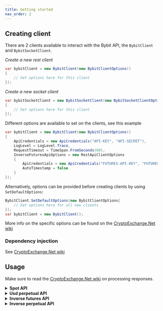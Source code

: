 ```yaml
---
title: Getting started
nav_order: 2
---
```



## Creating client
There are 2 clients available to interact with the Bybit API, the `BybitClient` and `BybitSocketClient`.

*Create a new rest client*
````C#
var bybitClient = new BybitClient(new BybitClientOptions()
{
	// Set options here for this client
});
````

*Create a new socket client*
````C#
var bybitSocketClient = new BybitSocketClient(new BybitSocketClientOptions()
{
	// Set options here for this client
});
````

Different options are available to set on the clients, see this example
````C#
var bybitClient = new BybitClient(new BybitClientOptions()
{
	ApiCredentials = new ApiCredentials("API-KEY", "API-SECRET"),
	LogLevel = LogLevel.Trace,
	RequestTimeout = TimeSpan.FromSeconds(60),
	InverseFuturesApiOptions = new RestApiClientOptions
	{
		ApiCredentials = new ApiCredentials("FUTURES-API-KEY", "FUTURES-API-SECRET"),
		AutoTimestamp = false
	}
});
````
Alternatively, options can be provided before creating clients by using `SetDefaultOptions`:
````C#
BybitClient.SetDefaultOptions(new BybitClientOptions{
	// Set options here for all new clients
});
var bybitClient = new BybitClient();
````
More info on the specific options can be found on the [CryptoExchange.Net wiki](https://github.com/JKorf/CryptoExchange.Net/wiki/Options)

### Dependency injection
See [CryptoExchange.Net wiki](https://github.com/JKorf/CryptoExchange.Net/wiki/Clients#dependency-injection)

## Usage
Make sure to read the [CryptoExchange.Net wiki](https://github.com/JKorf/CryptoExchange.Net/wiki/Clients#processing-request-responses) on processing responses.

<Details>
<Summary>
<b>Spot API</b>

</Summary>
<BlockQuote>

#### Get market data
````C#
// Getting info on all symbols
var symbolData = await bybitClient.SpotApi.ExchangeData.GetSymbolsAsync();

// Getting tickers for all symbols
var tickerData = await bybitClient.SpotApi.ExchangeData.GetTickersAsync();

// Getting the order book of a symbol
var orderBookData = await bybitClient.SpotApi.ExchangeData.GetOrderBookAsync("BTCUSDT");

// Getting recent trades of a symbol
var tradeHistoryData = await bybitClient.SpotApi.ExchangeData.GetTradeHistoryAsync("BTC-USDT");
````

#### Requesting balances
````C#
var accountData = await bybitClient.SpotApi.Account.GetBalancesAsync();
````
#### Placing order
````C#
// Placing a buy limit order for 0.001 BTC at a price of 50000USDT each
var orderData = await bybitClient.SpotApi.Trading.PlaceOrderAsync(
                "BTCUSDT",
                OrderSide.Buy,
                OrderType.Limit,
                0.001m,
                50000,
                timeInForce: TimeInForce.GoodTillCanceled);
													
// Placing a buy market order, spending 50 USDT. When placing a Buy Market order the quantity is quote asset. Any other time it's in base asset.
var orderData = await bybitClient.SpotApi.Trading.PlaceOrderAsync(
                "BTCUSDT",
                OrderSide.Buy,
                OrderType.Market,
                50);
````

#### Requesting a specific order
````C#
// Request info on order with id `1234`
var orderData = await bybitClient.SpotApi.Trading.GetOrderAsync(1234);
````

#### Requesting order history
````C#
// Get all orders conform the parameters
 var ordersData = await bybitClient.SpotApi.Trading.GetOrdersAsync();
````

#### Cancel order
````C#
// Cancel order with id `1234`
var orderData = await bybitClient.SpotApi.Trading.CancelOrderAsync(1234);
````

#### Get user trades
````C#
var userTradesResult = await bybitClient.SpotApi.Trading.GetUserTradesAsync();
````

#### Subscribing to market data updates
````C#
var subscribeResult = await bybitSocketClient.SpotStreams.SubscribeToTickerUpdatesAsync("BTCUSDT", data =>
{
	// Handle ticker data
});
````

#### Subscribing to order updates
````C#
await bybitSocketClient.SpotStreams.SubscribeToAccountUpdatesAsync(
	accountUpdate =>
	{
		// Handle balance or permissions update
	},
	orderUpdate =>
	{
		// Handle order update
	},
	tradeUpdate =>
	{
		// Handle trade update
	});
````

</BlockQuote>
</Details>

<Details>
<Summary>
<b>Usd perpetual API</b>

</Summary>
<BlockQuote>

#### Get market data
````C#
 // Getting info on all symbols
var symbolData = await bybitClient.UsdPerpetualApi.ExchangeData.GetSymbolsAsync();

// Getting the order book of a symbol
var orderBookData = await bybitClient.UsdPerpetualApi.ExchangeData.GetOrderBookAsync("BTCUSDT");

// Getting recent trades of a symbol
var tradeHistoryData = await bybitClient.UsdPerpetualApi.ExchangeData.GetTradeHistoryAsync("BTCUSDT");
````

#### Requesting positions
````C#
// Getting your current positions
var positionResultData = await bybitClient.UsdPerpetualApi.Account.GetPositionsAsync();
````

#### Placing order
````C#
// Placing a Limit Sell order for 0.01 BTC at a price of 50000USDT each
var positionResultData = await bybitClient.UsdPerpetualApi.Trading.PlaceOrderAsync(
                "BTCUSDT",
                OrderSide.Sell,
                OrderType.Limit,
                0.01m,
                TimeInForce.GoodTillCanceled,
                false,
                false,
                50000);
````

#### Requesting a specific order
````C#
// Get info on an order id 1234 on symbol BTCUSDT
var orderResult = await bybitClient.UsdPerpetualApi.Trading.GetOpenOrderRealTimeAsync("BTCUSDT", "1234");

````

#### Requesting order history
````C#
// Get all orders for the account. Can apply filters as parameters
var orderResult = await bybitClient.UsdPerpetualApi.Trading.GetOrdersAsync("BTCUSDT");
````

#### Cancel order
````C#
// Cancel order with id 1234 on symbol BTCUSDT
var orderResult = await bybitClient.UsdPerpetualApi.Trading.CancelOrderAsync("BTCUSDT", "1234");

````

#### Get user trades
````C#
var userTradesResult = await bybitClient.UsdPerpetualApi.Trading.GetUserTradesAsync("BTCUSDT");
````

#### Subscribing to position updates
````C#
await bybitSocketClient.UsdPerpetualStreams.SubscribeToPositionUpdatesAsync(
	data =>
	{
		// Handle position update
	});
````

</BlockQuote>
</Details>

<Details>
<Summary>
<b>Inverse futures API</b>

</Summary>
<BlockQuote>

#### Get market data
````C#
 // Getting info on all symbols
var symbolData = await bybitClient.InverseFuturesApi.ExchangeData.GetSymbolsAsync();

// Getting the order book of a symbol
var orderBookData = await bybitClient.InverseFuturesApi.ExchangeData.GetOrderBookAsync("BTCUSDT");

// Getting recent trades of a symbol
var tradeHistoryData = await bybitClient.InverseFuturesApi.ExchangeData.GetTradeHistoryAsync("BTCUSDT");
````

#### Requesting positions
````C#
// Getting your current positions
var positionResultData = await bybitClient.InverseFuturesApi.Account.GetPositionsAsync();
````

#### Placing order
````C#
// Placing a Market buy order for 10 USDT
var positionResultData = await bybitClient.InverseFuturesApi.Trading.PlaceOrderAsync(
                "BTCUSDM21",
                OrderSide.Buy,
                OrderType.Market,
                PositionMode.BothSideBuy,
                10,
                TimeInForce.GoodTillCanceled);
````

#### Requesting a specific order
````C#
// Get info on an order id 1234 on symbol BTCUSDM21
var orderResult = await bybitClient.InverseFuturesApi.Trading.GetOpenOrderRealTimeAsync("BTCUSDM21", "1234");

````

#### Requesting order history
````C#
// Get all orders for the account. Can apply filters as parameters
var orderResult = await bybitClient.InverseFuturesApi.Trading.GetOrdersAsync("BTCUSDM21");
````

#### Cancel order
````C#
// Cancel order with id 1234 on symbol BTCUSDM21
var orderResult = await bybitClient.InverseFuturesApi.Trading.CancelOrderAsync("BTCUSDM21", "1234");

````

#### Get user trades
````C#
var userTradesResult = await bybitClient.InverseFuturesApi.Trading.GetUserTradesAsync("BTCUSDM21");
````

#### Streams
The InverseFutures API has no specific streams. The InverseFutures and InversePerpetual streams are equal and available to use via the InversePerpetualsStreams property.

</BlockQuote>
</Details>

<Details>
<Summary>
<b>Inverse perpetual API</b>

</Summary>
<BlockQuote>

#### Get market data
````C#
 // Getting info on all symbols
var symbolData = await bybitClient.InversePerpetualApi.ExchangeData.GetSymbolsAsync();

// Getting the order book of a symbol
var orderBookData = await bybitClient.InversePerpetualApi.ExchangeData.GetOrderBookAsync("BTCUSD");

// Getting recent trades of a symbol
var tradeHistoryData = await bybitClient.InversePerpetualApi.ExchangeData.GetTradeHistoryAsync("BTCUSD");
````

#### Requesting positions
````C#
// Getting your current positions
var positionResultData = await bybitClient.InversePerpetualApi.Account.GetPositionsAsync();
````

#### Placing order
````C#
// Placing a Market buy order for 10 USDT
var positionResultData = await bybitClient.InversePerpetualApi.Trading.PlaceOrderAsync(
                "BTCUSD",
                OrderSide.Buy,
                OrderType.Market,
                10,
                TimeInForce.GoodTillCanceled);
````

#### Requesting a specific order
````C#
// Get info on an order id 1234 on symbol BTCUSD
var orderResult = await bybitClient.InversePerpetualApi.Trading.GetOpenOrderRealTimeAsync("BTCUSD", "1234");

````

#### Requesting order history
````C#
// Get all orders for the account. Can apply filters as parameters
var orderResult = await bybitClient.InversePerpetualApi.Trading.GetOrdersAsync("BTCUSD");
````

#### Cancel order
````C#
// Cancel order with id 1234 on symbol BTCUSD
var orderResult = await bybitClient.InversePerpetualApi.Trading.CancelOrderAsync("BTCUSD", "1234");

````

#### Get user trades
````C#
var userTradesResult = await bybitClient.InversePerpetualApi.Trading.GetUserTradesAsync("BTCUSD");
````

#### Streams

#### Subscribing to position updates
````C#
await bybitSocketClient.InversePerpetualStreams.SubscribeToPositionUpdatesAsync(
	data =>
	{
		// Handle position update
	});
````

</BlockQuote>
</Details>

